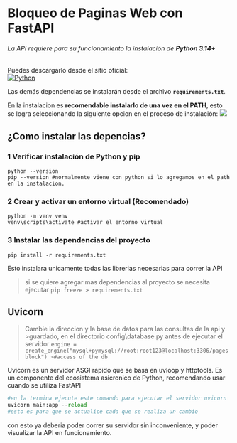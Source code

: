 # Bloqueo de Paginas Web con FastAPI 


###### La API requiere para su funcionamiento la instalación de **Python 3.14+**  
Puedes descargarlo desde el sitio oficial:  
[![Python](https://www.python.org/static/img/python-logo.png)](https://www.python.org/ftp/python/3.14.0/python-3.14.0-amd64.exe)

Las demás dependencias se instalarán  desde el archivo **`requirements.txt`**.

En la instalacion es **recomendable instalarlo de una vez en el PATH**, esto se logra seleccionando la siguiente opcion en el proceso de instalación:
![](https://cdn.computerhoy.com/sites/navi.axelspringer.es/public/media/image/2023/12/como-instalar-phyton-windows-11-3245424.jpg?tf=1920x)

## ¿Como instalar las depencias?

###  1 Verificar instalación de Python y pip

    python --version
    pip --version #normalmente viene con python si lo agregamos en el path en la instalacion.
    
###  2 Crear y activar un entorno virtual (Recomendado)

    python -m venv venv
    venv\scripts\activate #activar el entorno virtual
    
### 3 Instalar las dependencias del proyecto

    pip install -r requirements.txt
    
Esto instalara unicamente todas las librerias necesarias para correr la API

>si se quiere agregar mas dependencias al proyecto se necesita ejecutar 
`pip freeze > requirements.txt`

## Uvicorn 

> Cambie la direccion y la base de datos para las consultas de la api y >guardado, en el directorio config\database.py antes de ejecutar el servidor 
> `engine = create_engine("mysql+pymysql://root:root123@localhost:3306/pagesblock") >#access of the db`

Uvicorn  es un servidor ASGI rapido que se basa en uvloop y httptools. Es un componente del ecosistema asicronico de Python, recomendando usar cuando se utiliza FastAPI
```python
#en la termina ejecute este comando para ejecutar el servidor uvicorn
uvicorn main:app --reload 
#esto es para que se actualice cada que se realiza un cambio
```
con esto ya deberia poder correr su servidor sin inconveniente, y poder visualizar la API en funcionamiento.
